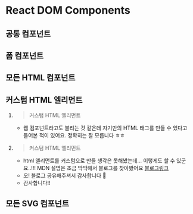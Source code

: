 # React DOM Components

## 공통 컴포넌트

## 폼 컴포넌트

## 모든 HTML 컴포넌트

## 커스텀 HTML 엘리먼트

1. > 커스텀 HTML 엘리먼트
    - 웹 컴포넌트라고도 불리는 것 같은데 자기만의 HTML 태그를 만들 수 있다고 들어본 적이 있어요. 정확히는 잘 모릅니다 ㅎㅎ

2. > 커스텀 HTML 엘리먼트
    - html 엘리먼트를 커스텀으로 만들 생각은 못해봤는데… 이렇게도 할 수 있군요..!!! MDN 설명은 조금 딱딱해서 블로그를 찾아봤어요 [블로그링크](https://velog.io/@gil0127/Web-Components-%EC%BB%A4%EC%8A%A4%ED%85%80-HTML-%ED%83%9C%EA%B7%B8-%EB%A7%8C%EB%93%A4%EA%B8%B0)
    - 오! 블로그 공유해주셔서 감사합니다 🙌
    - 감사합니다!!

## 모든 SVG 컴포넌트
